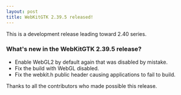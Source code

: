 ```yaml
---
layout: post
title: WebKitGTK 2.39.5 released!
---
```


This is a development release leading toward 2.40 series.

### What's new in the WebKitGTK 2.39.5 release?

 - Enable WebGL2 by default again that was disabled by mistake.
 - Fix the build with WebGL disabled.
 - Fix the webkit.h public header causing applications to fail to build.

Thanks to all the contributors who made possible this release.